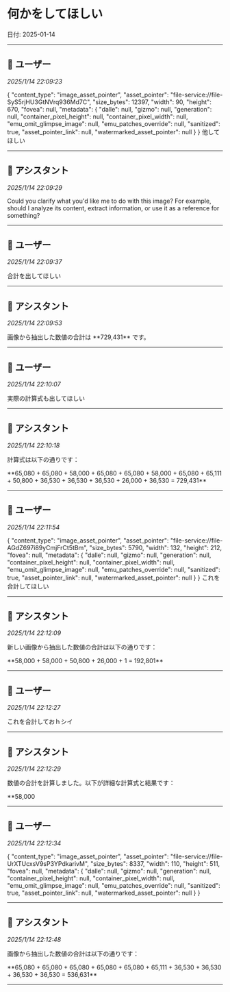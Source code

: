# 何かをしてほしい

日付: 2025-01-14

---

## 👤 ユーザー
*2025/1/14 22:09:23*

{
  "content\_type": "image\_asset\_pointer",
  "asset\_pointer": "file-service://file-SyS5rjHU3GtNVrq936Md7C",
  "size\_bytes": 12397,
  "width": 90,
  "height": 670,
  "fovea": null,
  "metadata": {
    "dalle": null,
    "gizmo": null,
    "generation": null,
    "container\_pixel\_height": null,
    "container\_pixel\_width": null,
    "emu\_omit\_glimpse\_image": null,
    "emu\_patches\_override": null,
    "sanitized": true,
    "asset\_pointer\_link": null,
    "watermarked\_asset\_pointer": null
  }
}
他してほしい

---

## 🤖 アシスタント
*2025/1/14 22:09:29*

Could you clarify what you'd like me to do with this image? For example, should I analyze its content, extract information, or use it as a reference for something?

---

## 👤 ユーザー
*2025/1/14 22:09:37*

合計を出してほしい

---

## 🤖 アシスタント
*2025/1/14 22:09:53*

画像から抽出した数値の合計は \*\*729,431\*\* です。

---

## 👤 ユーザー
*2025/1/14 22:10:07*

実際の計算式も出してほしい

---

## 🤖 アシスタント
*2025/1/14 22:10:18*

計算式は以下の通りです：

\*\*65,080 + 65,080 + 58,000 + 65,080 + 65,080 + 58,000 + 65,080 + 65,111 + 50,800 + 36,530 + 36,530 + 36,530 + 26,000 + 36,530 = 729,431\*\*

---

## 👤 ユーザー
*2025/1/14 22:11:54*

{
  "content\_type": "image\_asset\_pointer",
  "asset\_pointer": "file-service://file-AGdZ697i89yCmjFrCt5tBm",
  "size\_bytes": 5790,
  "width": 132,
  "height": 212,
  "fovea": null,
  "metadata": {
    "dalle": null,
    "gizmo": null,
    "generation": null,
    "container\_pixel\_height": null,
    "container\_pixel\_width": null,
    "emu\_omit\_glimpse\_image": null,
    "emu\_patches\_override": null,
    "sanitized": true,
    "asset\_pointer\_link": null,
    "watermarked\_asset\_pointer": null
  }
}
これを合計してほしい

---

## 🤖 アシスタント
*2025/1/14 22:12:09*

新しい画像から抽出した数値の合計は以下の通りです：

\*\*58,000 + 58,000 + 50,800 + 26,000 + 1 = 192,801\*\*

---

## 👤 ユーザー
*2025/1/14 22:12:27*

これを合計しておｈシイ

---

## 🤖 アシスタント
*2025/1/14 22:12:29*

数値の合計を計算しました。以下が詳細な計算式と結果です：

\*\*58,000

---

## 👤 ユーザー
*2025/1/14 22:12:34*

{
  "content\_type": "image\_asset\_pointer",
  "asset\_pointer": "file-service://file-UrXTUcxsV9sP3YPdkarivM",
  "size\_bytes": 8337,
  "width": 110,
  "height": 511,
  "fovea": null,
  "metadata": {
    "dalle": null,
    "gizmo": null,
    "generation": null,
    "container\_pixel\_height": null,
    "container\_pixel\_width": null,
    "emu\_omit\_glimpse\_image": null,
    "emu\_patches\_override": null,
    "sanitized": true,
    "asset\_pointer\_link": null,
    "watermarked\_asset\_pointer": null
  }
}

---

## 🤖 アシスタント
*2025/1/14 22:12:48*

画像から抽出した数値の合計は以下の通りです：

\*\*65,080 + 65,080 + 65,080 + 65,080 + 65,080 + 65,111 + 36,530 + 36,530 + 36,530 + 36,530 = 536,631\*\*

---
